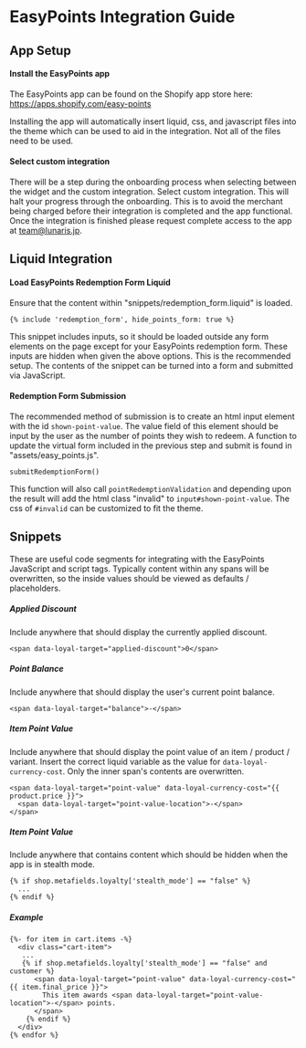 # EasyPoints Integration Guide

## App Setup

#### Install the EasyPoints app

The EasyPoints app can be found on the Shopify app store here: https://apps.shopify.com/easy-points

Installing the app will automatically insert liquid, css, and javascript files into the theme which can be used to aid in the integration. Not all of the files need to be used.

#### Select custom integration

There will be a step during the onboarding process when selecting between the widget and the custom integration. Select custom integration. This will halt your progress through the onboarding. This is to avoid the merchant being charged before their integration is completed and the app functional. Once the integration is finished please request complete access to the app at team@lunaris.jp.

## Liquid Integration

#### Load EasyPoints Redemption Form Liquid

Ensure that the content within "snippets/redemption_form.liquid" is loaded.

```
{% include 'redemption_form', hide_points_form: true %}
```

This snippet includes inputs, so it should be loaded outside any form elements on the page except for your EasyPoints redemption form. These inputs are hidden when given the above options. This is the recommended setup. The contents of the snippet can be turned into a form and submitted via JavaScript.

#### Redemption Form Submission

The recommended method of submission is to create an html input element with the id `shown-point-value`. The value field of this element should be input by the user as the number of points they wish to redeem. A function to update the virtual form included in the previous step and submit is found in "assets/easy_points.js".

```
submitRedemptionForm()
```

This function will also call `pointRedemptionValidation` and depending upon the result will add the html class "invalid" to `input#shown-point-value`. The css of `#invalid` can be customized to fit the theme.


## Snippets

These are useful code segments for integrating with the EasyPoints JavaScript and script tags. Typically content within any spans will be overwritten, so the inside values should be viewed as defaults / placeholders.

##### Applied Discount

Include anywhere that should display the currently applied discount.

```
<span data-loyal-target="applied-discount">0</span>
```

##### Point Balance

Include anywhere that should display the user's current point balance.

```
<span data-loyal-target="balance">-</span>
```

##### Item Point Value

Include anywhere that should display the point value of an item / product / variant. Insert the correct liquid variable as the value for `data-loyal-currency-cost`. Only the inner span's contents are overwritten.

```
<span data-loyal-target="point-value" data-loyal-currency-cost="{{ product.price }}">
  <span data-loyal-target="point-value-location">-</span>
</span>
```

##### Item Point Value

Include anywhere that contains content which should be hidden when the app is in stealth mode.

```
{% if shop.metafields.loyalty['stealth_mode'] == "false" %}
  ...
{% endif %}
```

##### Example

```
{%- for item in cart.items -%}
  <div class="cart-item">
   ...
   {% if shop.metafields.loyalty['stealth_mode'] == "false" and customer %}
      <span data-loyal-target="point-value" data-loyal-currency-cost="{{ item.final_price }}">
        This item awards <span data-loyal-target="point-value-location">-</span> points.
      </span>
    {% endif %}
  </div>
{% endfor %}
```
